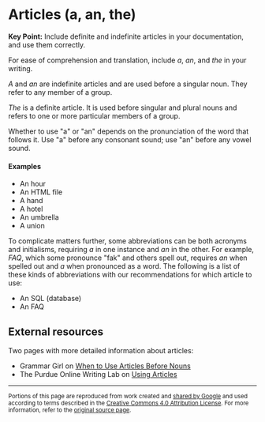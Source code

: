 # Articles (a, an, the)

**Key Point:** Include definite and indefinite articles in your documentation,
and use them correctly.

For ease of comprehension and translation, include _a_, _an_, and _the_ in your
writing.

_A_ and _an_ are indefinite articles and are used before a singular noun. They
refer to any member of a group.

_The_ is a definite article. It is used before singular and plural nouns and
refers to one or more particular members of a group.

Whether to use "a" or "an" depends on the pronunciation of the word that follows
it. Use "a" before any consonant sound; use "an" before any vowel sound.

#### Examples

- An hour
- An HTML file
- A hand
- A hotel
- An umbrella
- A union

To complicate matters further, some abbreviations can be both acronyms and
initialisms, requiring _a_ in one instance and _an_ in the other. For example,
_FAQ_, which some pronounce "fak" and others spell out, requires _an_ when
spelled out and _a_ when pronounced as a word. The following is a list of these
kinds of abbreviations with our recommendations for which article to use:

- An SQL (database)
- An FAQ

## External resources

Two pages with more detailed information about articles:

- Grammar Girl on
  [When to Use Articles Before Nouns](https://www.quickanddirtytips.com/education/grammar/when-to-use-articles-before-nouns)
- The Purdue Online Writing Lab on
  [Using Articles](https://owl.english.purdue.edu/owl/resource/540/01/)

---

<small>Portions of this page are reproduced from work created and
[shared by Google](https://developers.google.com/readme/policies/) and used
according to terms described in the
[Creative Commons 4.0 Attribution License](https://creativecommons.org/licenses/by/4.0/).
For more information, refer to the
[original source page](https://developers.google.com/style/articles).</small>
